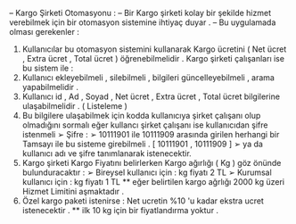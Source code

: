 – Kargo Şirketi Otomasyonu :
– Bir Kargo şirketi kolay bir şekilde hizmet verebilmek için bir otomasyon
sistemine ihtiyaç duyar .
– Bu uygulamada olması gerekenler :
1. Kullanıcılar bu otomasyon sistemini kullanarak Kargo ücretini ( Net ücret ,
Extra ücret , Total ücret ) öğrenebilmelidir .
Kargo şirketi çalışanları ise bu sistem ile :
2. Kullanıcı ekleyebilmeli , silebilmeli , bilgileri güncelleyebilmeli , arama
yapabilmelidir .
3. Kullanıcı id , Ad , Soyad , Net ücret , Extra ücret , Total ücret bilgilerine
ulaşabilmelidir . ( Listeleme )
4. Bu bilgilere ulaşabilmek için kodda kullanıcıya şirket çalışanı olup
olmadığını sormalı eğer kullancı şirket çalışanı ise kullanıcıdan şifre istenmeli
➢ Şifre :
➢ 10111901 ile 10111909 arasında girilen herhangi bir Tamsayı ile bu sisteme
girebilmeli . [ 10111901 , 10111909 ]
➢ ya da kullanıcı adı ve şifre tanımlanarak istenecektir.
5. Kargo şirketi Kargo Fiyatını belirlerken Kargo ağırlığı ( Kg ) göz
önünde bulunduracaktır :
➢ Bireysel kullanıcı için : kg fiyatı 2 TL
➢ Kurumsal kullanıcı için : kg fiyatı 1 TL
** eğer belirtilen kargo ağrlığı 2000 kg üzeri Hizmet Limitini aşmaktadır .
6. Özel kargo paketi istenirse : Net ucretin %10 'u kadar ekstra ucret
istenecektir .
** ilk 10 kg için bir fiyatlandırma yoktur .
